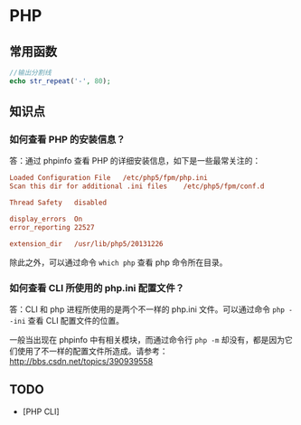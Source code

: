 # PHP

## 常用函数

```php
//输出分割线
echo str_repeat('-', 80);
```

## 知识点

### 如何查看 PHP 的安装信息？

答：通过 phpinfo 查看 PHP 的详细安装信息，如下是一些最常关注的：

```ini
Loaded Configuration File	/etc/php5/fpm/php.ini
Scan this dir for additional .ini files	   /etc/php5/fpm/conf.d

Thread Safety	disabled

display_errors	On
error_reporting	22527

extension_dir	/usr/lib/php5/20131226
```

除此之外，可以通过命令 `which php` 查看 php 命令所在目录。

### 如何查看 CLI 所使用的 php.ini 配置文件？

答：CLI 和 php 进程所使用的是两个不一样的 php.ini 文件。可以通过命令 `php --ini` 查看 CLI 配置文件的位置。

一般当出现在 phpinfo 中有相关模块，而通过命令行 `php -m` 却没有，都是因为它们使用了不一样的配置文件所造成。请参考：http://bbs.csdn.net/topics/390939558

## TODO

- [PHP CLI]
